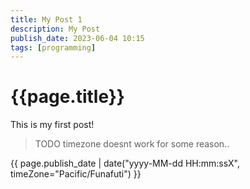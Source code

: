 ```yaml
---
title: My Post 1
description: My Post
publish_date: 2023-06-04 10:15
tags: [programming]
---
```


# {{page.title}}

This is my first post!


> TODO timezone doesnt work for some reason..

{{ page.publish_date | date("yyyy-MM-dd HH:mm:ssX", timeZone="Pacific/Funafuti") }}


